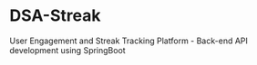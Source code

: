 # DSA-Streak
 User Engagement and Streak Tracking Platform - Back-end API development using SpringBoot

